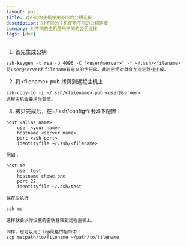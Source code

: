 ```yaml
---
layout: post
title: 对不同的主机使用不同的公钥连接
description: 对不同的主机使用不同的公钥连接
summary: 对不同的主机使用不同的公钥连接
tags: [doc]
---
```



1. 首先生成公钥
```
ssh-keygen -t rsa -b 4096 -C "<user@server>" -f ~/.ssh/<filename>
将user@server和filename有意义的字符串。此时密钥对就会在指定路径生成。
```
2. 将\<filename\>.pub 拷贝到远程主机上
```
ssh-copy-id -i ~/.ssh/<filename>.pub <user@server>
远程主机会要求你登录。
```
3. 拷贝完成后，在~/.ssh/config作出如下配置：
```
host <alias name>
    user <your name>
    hostname <server name>
    port <ssh port>
    identityfile ~/.ssh/<filename>

例如：

host me
    user test
    hostname chowe.one
    port 22
    identityfile ~/.ssh/test

保存后执行

ssh me

这样就会以你设置的密钥登陆到远程主机上。

同样，也可以用于scp风格的指令中：
scp me:path/to/filename ~/path/to/filename
```